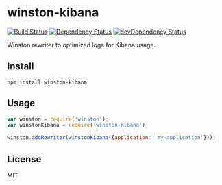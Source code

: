 # winston-kibana
[![Build Status](https://travis-ci.org/lemonde/winston-kibana.svg?branch=master)](https://travis-ci.org/lemonde/winston-kibana)
[![Dependency Status](https://david-dm.org/lemonde/winston-kibana.svg?theme=shields.io)](https://david-dm.org/lemonde/winston-kibana)
[![devDependency Status](https://david-dm.org/lemonde/winston-kibana/dev-status.svg?theme=shields.io)](https://david-dm.org/lemonde/winston-kibana#info=devDependencies)

Winston rewriter to optimized logs for Kibana usage.

## Install

```
npm install winston-kibana
```

## Usage

```js
var winston = require('winston');
var winstonKibana = require('winston-kibana');

winston.addRewriter(winstonKibana({application: 'my-application'}));
```

## License

MIT